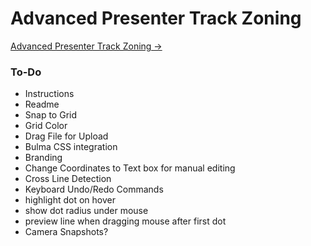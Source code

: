 # Advanced Presenter Track Zoning

[Advanced Presenter Track Zoning ->](https://ctg-tme.github.io/Advanced-Presenter-Track-Zoning/)

### To-Do
- Instructions
- Readme
- Snap to Grid
- Grid Color
- Drag File for Upload
- Bulma CSS integration
- Branding
- Change Coordinates to Text box for manual editing
- Cross Line Detection
- Keyboard Undo/Redo Commands
- highlight dot on hover
- show dot radius under mouse
- preview line when dragging mouse after first dot
- Camera Snapshots?